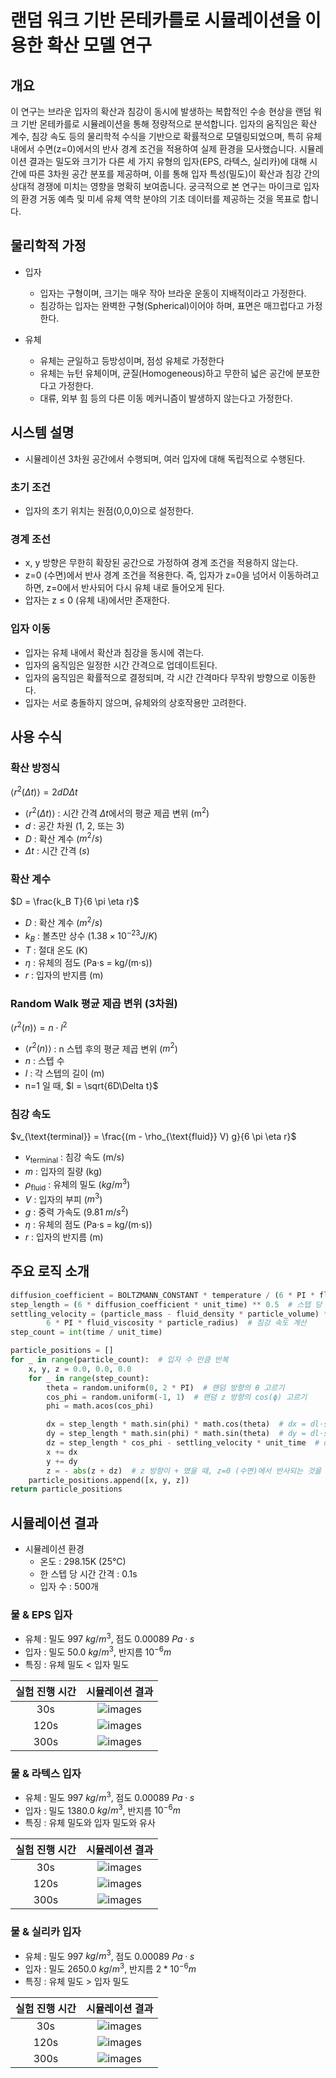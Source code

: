 # 랜덤 워크 기반 몬테카를로 시뮬레이션을 이용한 확산 모델 연구

## 개요
이 연구는 브라운 입자의 확산과 침강이 동시에 발생하는 복합적인 수송 현상을 랜덤 워크 기반 몬테카를로 시뮬레이션을 통해 정량적으로 분석합니다.
입자의 움직임은 확산 계수, 침강 속도 등의 물리학적 수식을 기반으로 확률적으로 모델링되었으며, 특히 유체 내에서 수면(z=0)에서의 반사 경계 조건을 적용하여 실제 환경을 모사했습니다.
시뮬레이션 결과는 밀도와 크기가 다른 세 가지 유형의 입자(EPS, 라텍스, 실리카)에 대해 시간에 따른 3차원 공간 분포를 제공하며, 이를 통해 입자 특성(밀도)이 확산과 침강 간의 상대적 경쟁에 미치는 영향을 명확히 보여줍니다.
궁극적으로 본 연구는 마이크로 입자의 환경 거동 예측 및 미세 유체 역학 분야의 기초 데이터를 제공하는 것을 목표로 합니다.

## 물리학적 가정

- 입자
  - 입자는 구형이며, 크기는 매우 작아 브라운 운동이 지배적이라고 가정한다.
  - 침강하는 입자는 완벽한 구형(Spherical)이어야 하며, 표면은 매끄럽다고 가정한다.

- 유체
  - 유체는 균일하고 등방성이며, 점성 유체로 가정한다
  - 유체는 뉴턴 유체이며, 균질(Homogeneous)하고 무한히 넓은 공간에 분포한다고 가정한다.
  - 대류, 외부 힘 등의 다른 이동 메커니즘이 발생하지 않는다고 가정한다.

## 시스템 설명

- 시뮬레이션 3차원 공간에서 수행되며, 여러 입자에 대해 독립적으로 수행된다.

### 초기 조건

- 입자의 초기 위치는 원점(0,0,0)으로 설정한다.

### 경계 조선

- x, y 방향은 무한히 확장된 공간으로 가정하여 경계 조건을 적용하지 않는다.
- z=0 (수면)에서 반사 경계 조건을 적용한다. 즉, 입자가 z=0을 넘어서 이동하려고 하면, z=0에서 반사되어 다시 유체 내로 들어오게 된다.
- 압자는 z $\leq$ 0 (유체 내)에서만 존재한다.

### 입자 이동

- 입자는 유체 내에서 확산과 침강을 동시에 겪는다.
- 입자의 움직임은 일정한 시간 간격으로 업데이트된다.
- 입자의 움직임은 확률적으로 결정되며, 각 시간 간격마다 무작위 방향으로 이동한다.
- 입자는 서로 충돌하지 않으며, 유체와의 상호작용만 고려한다.

## 사용 수식

### 확산 방정식

$\langle r^2(\Delta t) \rangle = 2 d D \Delta t$

- $\langle r^2(\Delta t) \rangle$ : 시간 간격 $\Delta t$에서의 평균 제곱 변위 (m$^2$)
- $d$ : 공간 차원 (1, 2, 또는 3)
- $D$ : 확산 계수 ($m^2/s$)
- $\Delta t$ : 시간 간격 ($s$)

### 확산 계수

$D = \frac{k_B T}{6 \pi \eta r}$

- $D$ : 확산 계수 ($m^2/s$)
- $k_B$ : 볼츠만 상수 ($1.38 \times 10^{-23} J/K$)
- $T$ : 절대 온도 (K)
- $\eta$ : 유체의 점도 (Pa·s = kg/(m·s))
- $r$ : 입자의 반지름 (m)

### Random Walk 평균 제곱 변위 (3차원)

$\langle r^2(n) \rangle = n \cdot l^2$

- $\langle r^2(n) \rangle$ : n 스텝 후의 평균 제곱 변위 ($m^2$)
- $n$ : 스텝 수
- $l$ : 각 스텝의 길이 (m)
- n=1 일 때, $l = \sqrt{6D\Delta t}$

### 침강 속도

$v_{\text{terminal}} = \frac{(m - \rho_{\text{fluid}} V) g}{6 \pi \eta r}$

- $v_{\text{terminal}}$ : 침강 속도 (m/s)
- $m$ : 입자의 질량 (kg)
- $\rho_{\text{fluid}}$ : 유체의 밀도 ($kg/m^3$)
- $V$ : 입자의 부피 ($m^3$)
- $g$ : 중력 가속도 (9.81 $m/s^2$)
- $\eta$ : 유체의 점도 (Pa·s = kg/(m·s))
- $r$ : 입자의 반지름 (m)

## 주요 로직 소개

```python
diffusion_coefficient = BOLTZMANN_CONSTANT * temperature / (6 * PI * fluid_viscosity * particle_radius)  # 확산 계수 D 계산
step_length = (6 * diffusion_coefficient * unit_time) ** 0.5  # 스텝 당 이동 거리 계산
settling_velocity = (particle_mass - fluid_density * particle_volume) * GRAVITY_ACCELERATION / (
        6 * PI * fluid_viscosity * particle_radius)  # 침강 속도 계산
step_count = int(time / unit_time)

particle_positions = []
for _ in range(particle_count):  # 입자 수 만큼 반복
    x, y, z = 0.0, 0.0, 0.0
    for _ in range(step_count):
        theta = random.uniform(0, 2 * PI)  # 랜덤 방향의 θ 고르기
        cos_phi = random.uniform(-1, 1)  # 랜덤 z 방향의 cos(ϕ) 고르기
        phi = math.acos(cos_phi)

        dx = step_length * math.sin(phi) * math.cos(theta)  # dx = dl⋅sin(ϕ)⋅cos(θ)
        dy = step_length * math.sin(phi) * math.sin(theta)  # dy = dl⋅sin(ϕ)⋅sin(θ)
        dz = step_length * cos_phi - settling_velocity * unit_time  # dz = dl⋅cos(ϕ) - vs⋅dt (침강 고려)
        x += dx
        y += dy
        z = - abs(z + dz)  # z 방향이 + 였을 때, z=0 (수면)에서 반사되는 것을 고려
    particle_positions.append([x, y, z])
return particle_positions
```

## 시뮬레이션 결과

- 시뮬레이션 환경
  - 온도 : 298.15K (25℃)
  - 한 스텝 당 시간 간격 : 0.1s
  - 입자 수 : 500개

### 물 & EPS 입자

- 유체 : 밀도 997 $kg/m^3$, 점도 0.00089 $Pa·s$
- 입자 : 밀도 50.0 $kg/m^3$, 반지름 $10^{-6}m$
- 특징 : 유체 밀도 < 입자 밀도

| 실험 진행 시간 |                      시뮬레이션 결과                       |
|:--------:|:---------------------------------------------------:|
|   30s    | ![images](./images/EPS_Particles_in_Water_030s.png) |
|   120s   | ![images](./images/EPS_Particles_in_Water_120s.png) |
|   300s   | ![images](./images/EPS_Particles_in_Water_300s.png) |

### 물 & 라텍스 입자

- 유체 : 밀도 997 $kg/m^3$, 점도 0.00089 $Pa·s$
- 입자 : 밀도 1380.0 $kg/m^3$, 반지름 $10^{-6}m$
- 특징 : 유체 밀도와 입자 밀도와 유사

| 실험 진행 시간 |                       시뮬레이션 결과                        |
|:--------:|:-----------------------------------------------------:|
|   30s    | ![images](./images/Latex_Particles_in_Water_030s.png) |
|   120s   | ![images](./images/Latex_Particles_in_Water_120s.png) |
|   300s   | ![images](./images/Latex_Particles_in_Water_300s.png) |

### 물 & 실리카 입자

- 유체 : 밀도 997 $kg/m^3$, 점도 0.00089 $Pa·s$
- 입자 : 밀도 2650.0 $kg/m^3$, 반지름 $2*10^{-6}m$
- 특징 : 유체 밀도 > 입자 밀도

| 실험 진행 시간 |                        시뮬레이션 결과                        |
|:--------:|:------------------------------------------------------:|
|   30s    | ![images](./images/Silica_Particles_in_Water_030s.png) |
|   120s   | ![images](./images/Silica_Particles_in_Water_120s.png) |
|   300s   | ![images](./images/Silica_Particles_in_Water_300s.png) |
